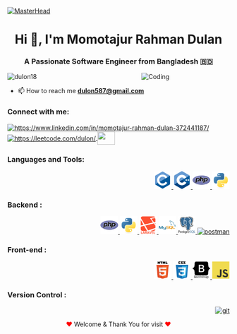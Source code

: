 
[![MasterHead](https://qph.cf2.quoracdn.net/main-qimg-fa7b4bdc3b2f73e749e5c2c646d4ae13)](https://github.com/Dulon18)
<h1 align="center">Hi 👋, I'm Momotajur Rahman Dulan</h1>
<h3 align="center">A Passionate Software Engineer from Bangladesh 🇧🇩 </h3>

<img align="right" alt="Coding" width="200" src="https://static.wixstatic.com/media/75b3da_1ee1c9c2c05643a1a8ae4c5277ed7f86~mv2.gif">
<p align="left"> <img src="https://komarev.com/ghpvc/?username=dulon18&label=Profile%20views&color=0e75b6&style=flat" alt="dulon18" /> 
</p>

<!-- - ☺ I’m currently learning  **Testing** -->

- 📫 How to reach me **dulon587@gmail.com**

<h3 align="left">Connect with me:</h3>
<p align="left">

<a href="https://www.linkedin.com/in/momotajur-rahman-dulan-372441187/" target="blank"><img align="center" src="https://raw.githubusercontent.com/rahuldkjain/github-profile-readme-generator/master/src/images/icons/Social/linked-in-alt.svg" alt="https://www.linkedin.com/in/momotajur-rahman-dulan-372441187/" height="30" width="40" /></a>
<a href="https://leetcode.com/Dulon/" target="blank">
<img align="center" src="https://raw.githubusercontent.com/rahuldkjain/github-profile-readme-generator/master/src/images/icons/Social/leet-code.svg" alt="https://leetcode.com/dulon/" height="30" width="40" />
</a>
<a href="https://www.beecrowd.com.br/judge/en/profile/263043" target="blank">
<img align="center" src="https://user-images.githubusercontent.com/80118217/182170124-b6e845a1-a252-40d9-8c60-8092911c4649.png"
 height="30" width="40" />
</a>

</p>

<h3 align="left">Languages and Tools:</h3><p align="right">
<a href="https://www.cprogramming.com/" target="_blank" rel="noreferrer"> <img src="https://raw.githubusercontent.com/devicons/devicon/master/icons/c/c-original.svg" alt="c" width="40" height="40"/> </a> 
<a href="https://www.w3schools.com/cpp/" target="_blank" rel="noreferrer"> <img src="https://raw.githubusercontent.com/devicons/devicon/master/icons/cplusplus/cplusplus-original.svg" alt="cplusplus" width="40" height="40"/> </a> 
<a href="https://www.php.net" target="_blank" rel="noreferrer">
<img src="https://raw.githubusercontent.com/devicons/devicon/master/icons/php/php-original.svg" alt="php" width="40" height="40"/> </a> 
<a href="https://www.python.org" target="_blank" rel="noreferrer"> <img src="https://raw.githubusercontent.com/devicons/devicon/master/icons/python/python-original.svg" alt="python" width="40" height="40"/> </a> </p>
<h3 align="left">Backend :</h3><p align="right">
<a href="https://www.php.net" target="_blank" rel="noreferrer">
<img src="https://raw.githubusercontent.com/devicons/devicon/master/icons/php/php-original.svg" alt="php" width="40" height="40"/> </a> 
<a href="https://www.python.org" target="_blank" rel="noreferrer"> <img src="https://raw.githubusercontent.com/devicons/devicon/master/icons/python/python-original.svg" alt="python" width="40" height="40"/> </a> 
<a href="https://laravel.com/" target="_blank" rel="noreferrer"> <img src="https://raw.githubusercontent.com/devicons/devicon/master/icons/laravel/laravel-plain-wordmark.svg" alt="laravel" width="40" height="40"/> </a> 
<a href="https://www.mysql.com/" target="_blank" rel="noreferrer"> <img src="https://raw.githubusercontent.com/devicons/devicon/master/icons/mysql/mysql-original-wordmark.svg" alt="mysql" width="40" height="40"/> </a> 
<a href="https://www.postgresql.org" target="_blank" rel="noreferrer">
<img src="https://raw.githubusercontent.com/devicons/devicon/master/icons/postgresql/postgresql-original-wordmark.svg" alt="postgresql" width="40" height="40"/> </a>
<a href="https://postman.com" target="_blank" rel="noreferrer"> <img src="https://www.vectorlogo.zone/logos/getpostman/getpostman-icon.svg" alt="postman" width="40" height="40"/> </a> </p>
<h3 align="left">Front-end :</h3>
<p align="right">
<a href="https://www.w3.org/html/" target="_blank" rel="noreferrer"> <img src="https://raw.githubusercontent.com/devicons/devicon/master/icons/html5/html5-original-wordmark.svg" alt="html5" width="40" height="40"/> </a> 
<a href="https://www.w3schools.com/css/" target="_blank" rel="noreferrer"> <img src="https://raw.githubusercontent.com/devicons/devicon/master/icons/css3/css3-original-wordmark.svg" alt="css3" width="40" height="40"/> </a> 
<a href="https://getbootstrap.com" target="_blank" rel="noreferrer"> <img src="https://raw.githubusercontent.com/devicons/devicon/master/icons/bootstrap/bootstrap-plain-wordmark.svg" alt="bootstrap" width="40" height="40"/> </a> 
<a href="https://developer.mozilla.org/en-US/docs/Web/JavaScript" target="_blank" rel="noreferrer"> <img src="https://raw.githubusercontent.com/devicons/devicon/master/icons/javascript/javascript-original.svg" alt="javascript" width="40" height="40"/> </a> 
<!---<a href="https://vuejs.org/" target="_blank" rel="noreferrer"> <img src="https://raw.githubusercontent.com/devicons/devicon/master/icons/vuejs/vuejs-original-wordmark.svg" alt="vuejs" width="40" height="40"/> </a></p>



<!---<h3 align="left">Python Libraries :</h3><p align="right">
<a href="https://opencv.org/" target="_blank" rel="noreferrer"> <img src="https://www.vectorlogo.zone/logos/opencv/opencv-icon.svg" alt="opencv" width="40" height="40"/> </a> 
<a href="https://pandas.pydata.org/" target="_blank" rel="noreferrer"> <img src="https://raw.githubusercontent.com/devicons/devicon/2ae2a900d2f041da66e950e4d48052658d850630/icons/pandas/pandas-original.svg" alt="pandas" width="40" height="40"/> </a> 
<a href="https://scikit-learn.org/" target="_blank" rel="noreferrer"> <img src="https://upload.wikimedia.org/wikipedia/commons/0/05/Scikit_learn_logo_small.svg" alt="scikit_learn" width="40" height="40"/> </a></p> -->

<h3 align="left">Version Control :</h3><p align="right">
<a href="https://git-scm.com/" target="_blank" rel="noreferrer"> <img src="https://www.vectorlogo.zone/logos/git-scm/git-scm-icon.svg" alt="git" width="40" height="40"/> </a></p>
<!---<p>&nbsp;<img align="center" width="400" src="https://github-readme-stats.vercel.app/api?username=dulon18&show_icons=true&locale=en" alt="dulon18" />
<img align="center" width="400" src="https://github-readme-stats.vercel.app/api/top-langs?username=dulon18&show_icons=true&locale=en&layout=compact" alt="dulon18" />
</p>--->

<!-- ## Contribution Graph

![Ashutosh's github activity graph](https://activity-graph.herokuapp.com/graph?username=Dulon18&theme=redical) -->

<p align="center"><span style="color: red;">&hearts;</span> Welcome & Thank You for visit <span style="color: red;">&hearts;</span></p>
